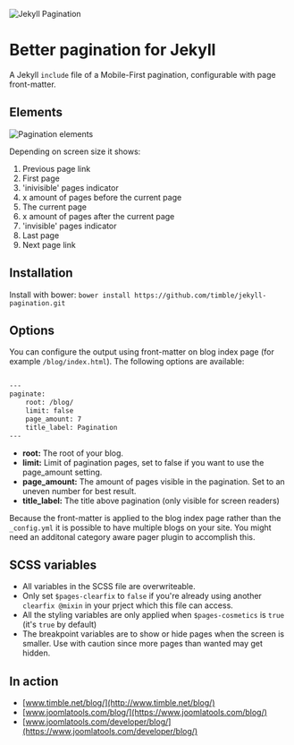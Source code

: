 ![Jekyll Pagination](http://www.timble.net/images/blog/2015/jekyll-pagination.gif)

# Better pagination for Jekyll
A Jekyll `include` file of a Mobile-First pagination, configurable with page front-matter.

## Elements

![Pagination elements](http://www.timble.net/images/blog/2015/jekyll-pagination-elements.png)

Depending on screen size it shows:

1. Previous page link
2. First page
3. 'inivisible' pages indicator
4. x amount of pages before the current page
5. The current page
6. x amount of pages after the current page
7. 'invisible' pages indicator
8. Last page
9. Next page link

## Installation

Install with bower: `bower install https://github.com/timble/jekyll-pagination.git`

## Options

You can configure the output using front-matter on blog index page (for example `/blog/index.html`). The following options are available:

```html

---
paginate:
    root: /blog/
    limit: false
    page_amount: 7
    title_label: Pagination
---

```

- **root:** The root of your blog.
- **limit:** Limit of pagination pages, set to false if you want to use the page_amount setting.
- **page_amount:** The amount of pages visible in the pagination. Set to an uneven number for best result.
- **title_label:** The title above pagination (only visible for screen readers)

Because the front-matter is applied to the blog index page rather than the `_config.yml` it is possible to have multiple blogs on your site. You might need an additonal category aware pager plugin to accomplish this. 

## SCSS variables

* All variables in the SCSS file are overwriteable.
* Only set `$pages-clearfix` to `false` if you're already using another `clearfix @mixin` in your prject which this file can access.
* All the styling variables are only applied when `$pages-cosmetics` is `true` (it's `true` by default)
* The breakpoint variables are to show or hide pages when the screen is smaller. Use with caution since more pages than wanted may get hidden.

## In action

* [www.timble.net/blog/](http://www.timble.net/blog/)
* [www.joomlatools.com/blog/](https://www.joomlatools.com/blog/)
* [www.joomlatools.com/developer/blog/](https://www.joomlatools.com/developer/blog/)
